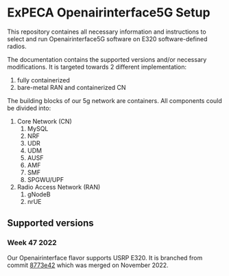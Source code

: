 # ExPECA Openairinterface5G Setup

This repository containes all necessary information and instructions to select and run Openairinterface5G software on E320 software-defined radios.

The documentation contains the supported versions and/or necessary modifications. It is targeted towards 2 different implementation: 
1) fully containerized
2) bare-metal RAN and containerized CN

The building blocks of our 5g network are containers. All components could be divided into:

1. Core Network (CN)
	1. MySQL
	2. NRF
	3. UDR
	4. UDM
	5. AUSF
	6. AMF
	7. SMF
	8. SPGWU/UPF
2. Radio Access Network (RAN)
	1. gNodeB
	2. nrUE

## Supported versions

### Week 47 2022 

Our Openairinterface flavor supports USRP E320. It is branched from commit [8773e42](https://gitlab.eurecom.fr/oai/openairinterface5g/-/tree/8773e4236316af35ab141eaaccca14bf06fd3f09) which was merged on November 2022.




